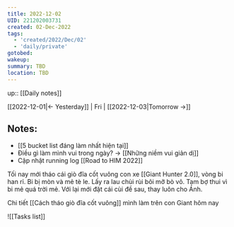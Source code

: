 ```yaml
---
title: 2022-12-02
UID: 221202003731
created: 02-Dec-2022
tags:
  - 'created/2022/Dec/02'
  - 'daily/private'
gotobed:
wakeup:
summary: TBD
location: TBD
---
```

up:: [[Daily notes]]

[[2022-12-01|<- Yesterday]] | Fri | [[2022-12-03|Tomorrow ->]]

## Notes:
- [[5 bucket list đáng làm nhất hiện tại]]
- Điều gì làm mình vui trong ngày? -> [[Những niềm vui giản dị]]
- Cập nhật running log [[Road to HIM 2022]]

Tối nay mới tháo cái giò đĩa cốt vuông con xe [[Giant Hunter 2.0]], vòng bi han rỉ. Bi bị mòn và mẻ tè le. Lấy ra lau chùi rùi bôi mỡ bò vô. Tạm bợ thui vì bi mẻ quá trời mẻ. Với lại mới đặt cái cùi đề sau, thay luôn cho Ánh.

Chi tiết [[Cách tháo giò đĩa cốt vuông]] mình làm trên con Giant hôm nay


![[Tasks list]]

